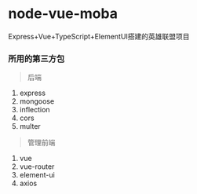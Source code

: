 # node-vue-moba
Express+Vue+TypeScript+ElementUI搭建的英雄联盟项目

### 所用的第三方包

> 后端

1. express
2. mongoose
3. inflection
4. cors
5. multer

> 管理前端

1. vue
2. vue-router
3. element-ui
4. axios

